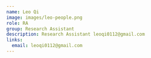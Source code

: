 ```yaml
---
name: Leo Qi
image: images/leo-people.png
role: RA
group: Research Assistant 
description: Research Assistant leoqi0112@gmail.com
links:
  email: leoqi0112@gmail.com
---
```

